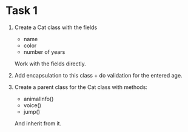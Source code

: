 # Task 1

1. Create a Cat class with the fields
    - name
    - color
    - number of years

   Work with the fields directly.
2. Add encapsulation to this class + do validation for the entered age.
3. Create a parent class for the Cat class with methods:
    - animalInfo()
    - voice()
    - jump()

   And inherit from it.

